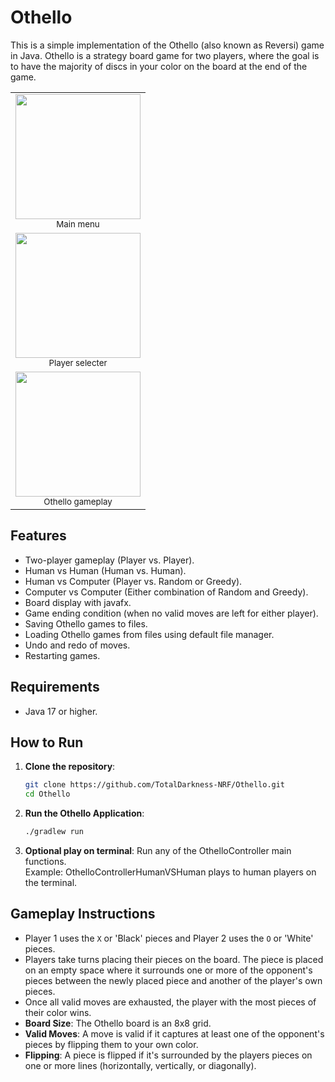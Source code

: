 # Othello

This is a simple implementation of the Othello (also known as Reversi) game in Java. 
Othello is a strategy board game for two players, 
where the goal is to have the majority of discs in your color on the board at the end of the game.

<table align="center">
  <tr>
    <td align="center">
      <img src="https://github.com/user-attachments/assets/9ca116b2-5c63-4643-8875-d573cb2cb74c" height="200" width="200"><br>
      <sub>Main menu</sub>
    </td>
  </tr>
  <tr>
    <td align="center">
      <img src="https://github.com/user-attachments/assets/4918954a-e4da-4ef0-82a6-c154891e2543" height="200" width="200"><br>
      <sub>Player selecter</sub>
    </td>
    </tr>
  <tr>
    <td align="center">
      <img src="https://github.com/user-attachments/assets/96b03075-96ce-4648-88d8-766bbd642233" height="200" width="200"><br>
      <sub>Othello gameplay</sub>
    </td>
  </tr>
</table>

## Features
- Two-player gameplay (Player vs. Player).
- Human vs Human (Human vs. Human).
- Human vs Computer (Player vs. Random or Greedy).
- Computer vs Computer (Either combination of Random and Greedy).
- Board display with javafx.
- Game ending condition (when no valid moves are left for either player).
- Saving Othello games to files.
- Loading Othello games from files using default file manager.
- Undo and redo of moves.
- Restarting games.

## Requirements
- Java 17 or higher.

## How to Run

1. **Clone the repository**:
    ```bash
    git clone https://github.com/TotalDarkness-NRF/Othello.git
    cd Othello
    ```
    
2. **Run the Othello Application**:
    ```bash
    ./gradlew run
    ```
    
3. **Optional play on terminal**:
   Run any of the OthelloController main functions.<br>
   Example: OthelloControllerHumanVSHuman plays to human players on the terminal.

## Gameplay Instructions
- Player 1 uses the `X` or 'Black' pieces and Player 2 uses the `O` or 'White' pieces.
- Players take turns placing their pieces on the board. The piece is placed on an empty space where it surrounds one or more of the opponent's pieces between the newly placed piece and another of the player's own pieces.
- Once all valid moves are exhausted, the player with the most pieces of their color wins.
- **Board Size**: The Othello board is an 8x8 grid.
- **Valid Moves**: A move is valid if it captures at least one of the opponent's pieces by flipping them to your own color.
- **Flipping**: A piece is flipped if it's surrounded by the players pieces on one or more lines (horizontally, vertically, or diagonally).

